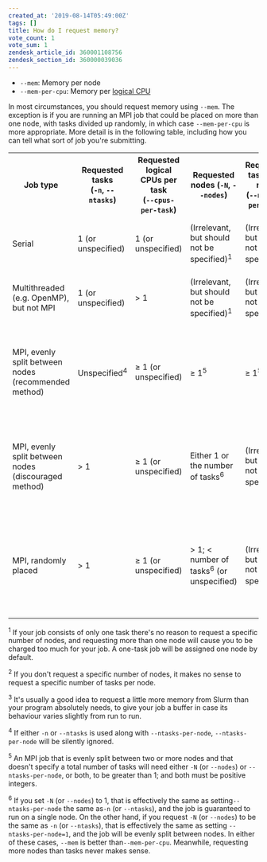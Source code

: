 ```yaml
---
created_at: '2019-08-14T05:49:00Z'
tags: []
title: How do I request memory?
vote_count: 1
vote_sum: 1
zendesk_article_id: 360001108756
zendesk_section_id: 360000039036
---
```


- `--mem`: Memory per node
- `--mem-per-cpu`: Memory per [logical CPU](Hyperthreading.md)

In most circumstances, you should request memory using `--mem`. The
exception is if you are running an MPI job that could be placed on more
than one node, with tasks divided up randomly, in which case
`--mem-per-cpu` is more appropriate. More detail is in the following
table, including how you can tell what sort of job you're submitting.

<!-- increase column width to make the table readable -->
<style>
.md-typeset table:not([class]) th {
  min-width: 8rem;
}
</style>

<table>
<tbody>
<tr>
<th>Job type</th>
<th>Requested tasks<br> (<code>-n</code>, <code>--ntasks</code>)</th>
<th>Requested logical CPUs per task<br> (<code>--cpus-per-task</code>)</th>
<th>Requested nodes (<code>-N</code>, <code>--nodes</code>)</th>
<th>Requested tasks per node<br> (<code>--ntasks-per-node</code>)</th>
<th>Preferred memory format</th>
<th>Ideal value</th>
</tr>
<tr>
<td>Serial</td>
<td>1 (or unspecified)</td>
<td>1 (or unspecified)</td>
<td>(Irrelevant, but should not be specified)<sup>1</sup></td>
<td>(Irrelevant, but should not be specified)<sup>2</sup></td>
<td><code>--mem=</code></td>
<td>Peak memory<sup>3</sup> needed by the program</td>
</tr>
<tr>
<td>Multithreaded (e.g. OpenMP), but not MPI</td>
<td>1 (or unspecified)</td>
<td>&gt; 1</td>
<td>(Irrelevant, but should not be specified)<sup>1</sup></td>
<td>(Irrelevant, but should not be specified)<sup>2</sup></td>
<td><code>--mem=</code></td>
<td>Peak memory<sup>3</sup> needed by the program</td>
</tr>
<tr>
<td>MPI, evenly split between nodes (recommended method)</td>
<td>Unspecified<sup>4</sup></td>
<td>≥ 1 (or unspecified)</td>
<td>≥ 1<sup>5</sup></td>
<td>≥ 1<sup>5</sup></td>
<td><code>--mem=</code></td>
<td>(Peak memory<sup>3</sup> needed per MPI task)&nbsp;× (number of tasks per node)</td>
</tr>
<tr>
<td>MPI, evenly split between nodes (discouraged method)</td>
<td>&gt; 1</td>
<td>≥ 1 (or unspecified)</td>
<td>Either 1 or the number of tasks<sup>6</sup></td>
<td>(Irrelevant, but should not be specified)<sup>4</sup></td>
<td><code>--mem=</code></td>
<td>(Peak memory<sup>3</sup> needed per MPI task)&nbsp;× (number of tasks per node)&nbsp;</td>
</tr>
<tr>
<td>MPI, randomly placed</td>
<td>&gt; 1</td>
<td>≥ 1 (or unspecified)</td>
<td>&gt; 1; &lt; number of tasks<sup>6</sup> (or unspecified)</td>
<td>(Irrelevant, but should not be specified)<sup>4</sup></td>
<td><code>--mem-per-cpu=</code></td>
<td>(Peak memory<sup>3</sup> needed per MPI task)&nbsp;÷ (number of logical CPUs per MPI task)</td>
</tr>
</tbody>
</table>

<sup>1</sup> If your job consists of only one task there's no reason to
request a specific number of nodes, and requesting more than one node
will cause you to be charged too much for your job. A one-task job will
be assigned one node by default.

<sup>2</sup> If you don't request a specific number of nodes, it makes
no sense to request a specific number of tasks per node.

<sup>3</sup> It's usually a good idea to request a little more memory
from Slurm than your program absolutely needs, to give your job a buffer
in case its behaviour varies slightly from run to run.

<sup>4</sup> If either `-n` or `--ntasks` is used along with
`--ntasks-per-node`, `--ntasks-per-node` will be silently ignored.

<sup>5</sup> An MPI job that is evenly split between two or more nodes
and that doesn't specify a total number of tasks will need either `-N`
(or `--nodes`) or `--ntasks-per-node`, or both, to be greater than 1;
and both must be positive integers.

<sup>6</sup> If you set `-N` (or `--nodes`) to 1, that is effectively
the same as setting`--ntasks-per-node` the same as`-n` (or `--ntasks`),
and the job is guaranteed to run on a single node. On the other hand, if
you request `-N` (or `--nodes`) to be the same as `-n` (or `--ntasks`),
that is effectively the same as setting `--ntasks-per-node=1`, and the
job will be evenly split between nodes. In either of these cases,
`--mem` is better than`--mem-per-cpu`. Meanwhile, requesting more nodes
than tasks never makes sense.
